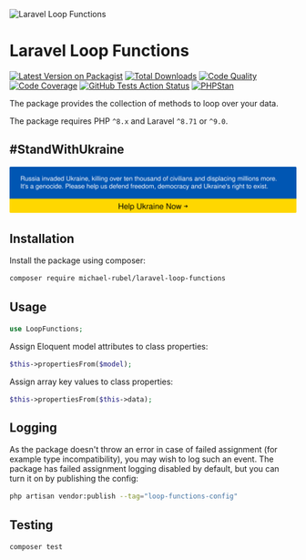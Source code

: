 ![Laravel Loop Functions](https://user-images.githubusercontent.com/37669560/154233514-72078240-d8c5-4b71-acc0-9e3afe5e52e2.png)

# Laravel Loop Functions
[![Latest Version on Packagist](https://img.shields.io/packagist/v/michael-rubel/laravel-loop-functions.svg?style=flat-square&logo=packagist)](https://packagist.org/packages/michael-rubel/laravel-loop-functions)
[![Total Downloads](https://img.shields.io/packagist/dt/michael-rubel/laravel-loop-functions.svg?style=flat-square&logo=packagist)](https://packagist.org/packages/michael-rubel/laravel-loop-functions)
[![Code Quality](https://img.shields.io/scrutinizer/quality/g/michael-rubel/laravel-loop-functions.svg?style=flat-square&logo=scrutinizer)](https://scrutinizer-ci.com/g/michael-rubel/laravel-loop-functions/?branch=main)
[![Code Coverage](https://img.shields.io/scrutinizer/coverage/g/michael-rubel/laravel-loop-functions.svg?style=flat-square&logo=scrutinizer)](https://scrutinizer-ci.com/g/michael-rubel/laravel-loop-functions/?branch=main)
[![GitHub Tests Action Status](https://img.shields.io/github/workflow/status/michael-rubel/laravel-loop-functions/run-tests/main?style=flat-square&label=tests&logo=github)](https://github.com/michael-rubel/laravel-loop-functions/actions)
[![PHPStan](https://img.shields.io/github/workflow/status/michael-rubel/laravel-loop-functions/phpstan/main?style=flat-square&label=larastan&logo=laravel)](https://github.com/michael-rubel/laravel-loop-functions/actions)

The package provides the collection of methods to loop over your data.

The package requires PHP `^8.x` and Laravel `^8.71` or `^9.0`.

## #StandWithUkraine
[![SWUbanner](https://raw.githubusercontent.com/vshymanskyy/StandWithUkraine/main/banner2-direct.svg)](https://github.com/vshymanskyy/StandWithUkraine/blob/main/docs/README.md)

## Installation
Install the package using composer:
```bash
composer require michael-rubel/laravel-loop-functions
```

## Usage
```php
use LoopFunctions;
```

Assign Eloquent model attributes to class properties:
```php
$this->propertiesFrom($model);
```

Assign array key values to class properties:
```php
$this->propertiesFrom($this->data);
```

## Logging
As the package doesn't throw an error in case of failed assignment (for example type incompatibility), you may wish to log such an event. The package has failed assignment logging disabled by default, but you can turn it on by publishing the config:

```bash
php artisan vendor:publish --tag="loop-functions-config"
```

## Testing
```bash
composer test
```
